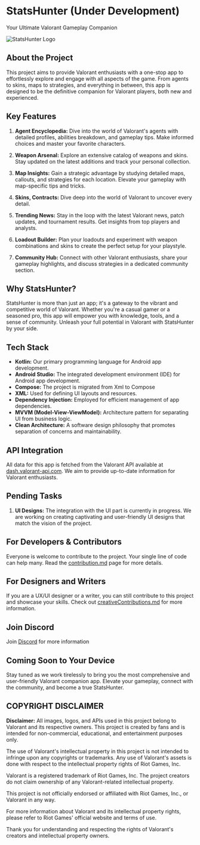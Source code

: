 # StatsHunter (Under Development)

Your Ultimate Valorant Gameplay Companion

![StatsHunter Logo](https://github.com/Rohit-554/statsHunter/assets/48874687/240e3719-8bc7-4e42-a069-230b1a74a487)

## About the Project

This project aims to provide Valorant enthusiasts with a one-stop app to effortlessly explore and engage with all aspects of the game. From agents to skins, maps to strategies, and everything in between, this app is designed to be the definitive companion for Valorant players, both new and experienced.

## Key Features

1. **Agent Encyclopedia:** Dive into the world of Valorant's agents with detailed profiles, abilities breakdown, and gameplay tips. Make informed choices and master your favorite characters.

2. **Weapon Arsenal:** Explore an extensive catalog of weapons and skins. Stay updated on the latest additions and track your personal collection.

3. **Map Insights:** Gain a strategic advantage by studying detailed maps, callouts, and strategies for each location. Elevate your gameplay with map-specific tips and tricks.

4. **Skins, Contracts:** Dive deep into the world of Valorant to uncover every detail.

5. **Trending News:** Stay in the loop with the latest Valorant news, patch updates, and tournament results. Get insights from top players and analysts.

6. **Loadout Builder:** Plan your loadouts and experiment with weapon combinations and skins to create the perfect setup for your playstyle.

7. **Community Hub:** Connect with other Valorant enthusiasts, share your gameplay highlights, and discuss strategies in a dedicated community section.

## Why StatsHunter?

StatsHunter is more than just an app; it's a gateway to the vibrant and competitive world of Valorant. Whether you're a casual gamer or a seasoned pro, this app will empower you with knowledge, tools, and a sense of community. Unleash your full potential in Valorant with StatsHunter by your side.

## Tech Stack

- **Kotlin:** Our primary programming language for Android app development.
- **Android Studio:** The integrated development environment (IDE) for Android app development.
- **Compose:** The project is migrated from Xml to Compose
- **XML:** Used for defining UI layouts and resources.
- **Dependency Injection:** Employed for efficient management of app dependencies.
- **MVVM (Model-View-ViewModel):** Architecture pattern for separating UI from business logic.
- **Clean Architecture:** A software design philosophy that promotes separation of concerns and maintainability.


## API Integration

All data for this app is fetched from the Valorant API available at [dash.valorant-api.com](https://dash.valorant-api.com/). We aim to provide up-to-date information for Valorant enthusiasts.

## Pending Tasks

1. **UI Designs:** The integration with the UI part is currently in progress. We are working on creating captivating and user-friendly UI designs that match the vision of the project.


## For Developers & Contributors

Everyone is welcome to contribute to the project. Your single line of code can help many. Read the [contribution.md](https://github.com/Rohit-554/statsHunter/blob/master/contribution.md) page for more details.

## For Designers and Writers

If you are a UX/UI designer or a writer, you can still contribute to this project and showcase your skills. Check out [creativeContributions.md](https://github.com/Rohit-554/statsHunter/blob/master/Creativecontributions.md) for more information.

## Join Discord
Join [Discord](https://discord.gg/jZvBsBfD4) for more information <br>

## Coming Soon to Your Device

Stay tuned as we work tirelessly to bring you the most comprehensive and user-friendly Valorant companion app. Elevate your gameplay, connect with the community, and become a true StatsHunter.

## COPYRIGHT DISCLAIMER

**Disclaimer:** All images, logos, and APIs used in this project belong to Valorant and its respective owners. This project is created by fans and is intended for non-commercial, educational, and entertainment purposes only.

The use of Valorant's intellectual property in this project is not intended to infringe upon any copyrights or trademarks. Any use of Valorant's assets is done with respect to the intellectual property rights of Riot Games, Inc.

Valorant is a registered trademark of Riot Games, Inc. The project creators do not claim ownership of any Valorant-related intellectual property.

This project is not officially endorsed or affiliated with Riot Games, Inc., or Valorant in any way.

For more information about Valorant and its intellectual property rights, please refer to Riot Games' official website and terms of use.

Thank you for understanding and respecting the rights of Valorant's creators and intellectual property owners.


